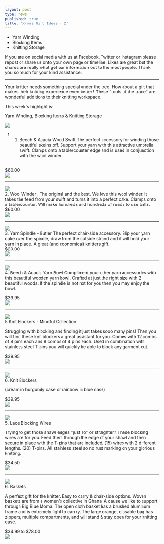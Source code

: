 ```yaml
---
layout: post
type: news
published: true
title: 'X-mas Gift Ideas - 2'
---
```


- Yarn Winding
- Blocking Items
- Knitting Storage

If you are on social media with us at Facebook, Twitter or Instagram please repost or share us onto your own page or timeline. Likes are great but the shares are really what get our information out to the most people. Thank you so much for your kind assistance.
<hr />

Your knitter needs something special under the tree. How about a gift that makes their knitting experience even better? These "tools of the trade" are wonderful additions to their knitting workspace.

This week's highlight is:

Yarn Winding, Blocking Items & Knitting Storage

<a href="https://www.woolandsilkcoshop.com/products/beech-and-acacia-swift"><img src="/img/swift.jpg"></a><br />
1. 1. Beech & Acacia Wood Swift The perfect accessory for winding those beautiful skeins off. Support your yarn with this attractive umbrella swift. Clamps onto a table/counter edge and is used in conjunction with the wool winder
<br />
$60.00<br />
<a href="https://www.woolandsilkcoshop.com/products/beech-and-acacia-swift"><img src="/img/button_swift.jpg"></a><br />
<hr />
<a href="https://www.woolandsilkcoshop.com/products/wool-winder"><img src="/img/wool_winder.jpg"></a><br />
2. Wool Winder . The original and the best. We love this wool winder. It takes the feed from your swift and turns it into a perfect cake. Clamps onto a table/counter. Will make hundreds and hundreds of ready to use balls.
<br />
$60.00<br />
<a href="https://www.woolandsilkcoshop.com/products/wool-winder"><img src="/img/button_wool_winder.jpg"></a>
<hr />
<a href="https://www.woolandsilkcoshop.com/products/beechwood-yarn-spindle"><img src="/img/yarn_spindle.jpg"></a><br />
3. Yarn Spindle - Butler The perfect chair-side accessory. Slip your yarn cake over the spindle, draw from the outside strand and it will hold your yarn in place. A great (and economical) knitters gift.
<br />
$20.00<br />
<a href="https://www.woolandsilkcoshop.com/products/vintage-snowflake-hat-kit-b-1"><img src="/img/button_yarn_spindle.jpg"></a>
<hr />
<a href="https://www.woolandsilkcoshop.com/products/beech-and-acacia-yarn-bowl"><img src="/img/yarn_bowl.jpg"></a><br />
4. Beech & Acacia Yarn Bowl Compliment your other yarn accessories with this beautiful wooden yarn bowl. Crafted at just the right size with 2 beautiful woods. If the spindle is not not for you then you may enjoy the bowl.

$39.95 <br />
<a href="https://www.woolandsilkcoshop.com/products/beech-and-acacia-yarn-bowl"><img src="/img/button_yarn_bowl.jpg"></a><br />
<hr />
<a href="https://www.woolandsilkcoshop.com/products/knitblockers"><img src="/img/knit_blockers.jpg"></a><br />
5.Knit Blockers - Mindful Collection

Struggling with blocking and finding it just takes sooo many pins! Then you will find these knit blockers a great assistant for you. Comes with 12 combs of 8 pins each and 8 combs of 4 pins each. Used in combination with stainless steel T-pins you will quickly be able to block any garment out.

$39.95 <br />
<a href="https://www.woolandsilkcoshop.com/products/knitblockers"><img src="/img/button_knit_blockers.jpg"></a><br />
<hr />
<a href="https://www.woolandsilkcoshop.com/products/chiaogoo-twist-shorties-lace-interchangeable-set"><img src="/img/knit_blockers2.jpg"></a><br />
6. Knit Blockers

(cream in burgundy case or rainbow in blue case)

$39.95 <br />
<a href="https://www.woolandsilkcoshop.com/products/chiaogoo-twist-shorties-lace-interchangeable-set"><img src="/img/button_knit_blockers2.jpg"></a><br />

<hr />
<a href="https://www.woolandsilkcoshop.com/products/lace-blocking-wire-set"><img src="/img/wires.jpg"></a><br />
5. Lace Blocking Wires

Trying to get those shawl edges "just so" or straighter? These blocking wires are for you. Feed them through the edge of your shawl and then secure in place with the T-pins that are included. (15) wires with 2 different lengths. (20) T-pins. All stainless steel so no rust marking on your glorious knitting.

$34.50 <br />
<a href="https://www.woolandsilkcoshop.com/products/lace-blocking-wire-set"><img src="/img/button_wires.jpg"></a><br />
<hr />
<a href="https://www.woolandsilkcoshop.com/products/knitting-baskets"><img src="/img/baskets.jpg"></a><br />
6. Baskets

A perfect gift for the knitter. Easy to carry & chair-side options. Woven baskets are from a women's collective in Ghana. A cause we like to support through Big Blue Moma. The open cloth basket has a brushed aluminum frame and is extremely light to carrry. The large orange, closable bag has zippers, multiple compartments, and will stand & stay open for your knitting ease.

$34.99 to $78.00 <br />
<a href="https://www.woolandsilkcoshop.com/products/knitting-baskets"><img src="/img/button_baskets.jpg"></a>
